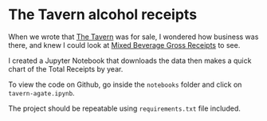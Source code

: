The Tavern alcohol receipts
===========================

When we wrote that [The Tavern](http://www.austin360.com/entertainment/longtime-austin-bar-the-tavern-now-for-sale-but-might-not-change-much/0Nwy3ifTfq0mzn5NOyiKYJ/) was for sale, I wondered how business was there, and knew I could look at [Mixed Beverage Gross Receipts](https://data.texas.gov/Government-and-Taxes/Mixed-Beverage-Gross-Receipts/naix-2893) to see.

I created a Jupyter Notebook that downloads the data then makes a quick chart of the Total Receipts by year.

To view the code on Github, go inside the `notebooks` folder and click on `tavern-agate.ipynb`.

The project should be repeatable using `requirements.txt` file included.
